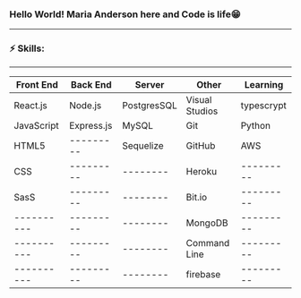 ### Hello World! Maria Anderson here and Code is life😁
-----------------------------

### ⚡️ Skills:
_____________________________

| Front End  | Back End  | Server     |   Other       | Learning  |
| ---------- | --------- | --------   | ---------     |--------   |  
| React.js   | Node.js   | PostgresSQL| Visual Studios|typescrypt |
| JavaScript | Express.js| MySQL   | Git           |Python  |
| HTML5      | --------- | Sequelize   | GitHub        | AWS  |
| CSS        | --------- | --------   | Heroku        |---------  |
| SasS      | --------- | --------   | Bit.io        |---------  |
| ---------- | --------- | --------   | MongoDB       |---------  |
| ---------- | --------- | --------   | Command Line  |---------  |
| ---------- | --------- | --------   | firebase    |---------  |
